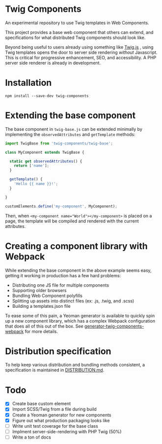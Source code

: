 # Twig Components

An experimental repository to use Twig templates in Web Components.

This project provides a base web component that others can extend, and
specifications for what distributed Twig components should look like.

Beyond being useful to users already using something like [Twig.js](https://github.com/twigjs/twig.js)
, using Twig templates opens the door to server side rendering _without_
Javascript. This is critical for progressive enhancement, SEO, and
accessibility. A PHP server side renderer is already in development.

# Installation

`npm install --save-dev twig-components`

# Extending the base component

The base component in `twig-base.js` can be extended minimally by implementing
the `observedAttributes` and `getTemplate` methods:

```js
import TwigBase from 'twig-components/twig-base';

class MyComponent extends TwigBase {

  static get observedAttributes() {
    return ['name'];
  }

  getTemplate() {
    'Hello {{ name }}!';
  }

}

customElements.define('my-component', MyComponent);
```

Then, when `<my-component name="World"></my-component>` is placed on a page,
the template will be compiled and rendered with the current attributes.

# Creating a component library with Webpack

While extending the base component in the above example seems easy, getting it
working in production has a few hard problems:

- Distributing one JS file for multiple components
- Supporting older browsers
- Bundling Web Component polyfills
- Splitting up assets into distinct files (ex: .js, .twig, and .scss)
- Building a templates.json file

To ease some of this pain, a Yeoman generator is available to quickly spin up a
new component library, which has a complex Webpack configuration that does all
of this out of the box. See [generator-twig-components-webpack](https://github.com/mortenson/generator-twig-components-webpack)
for more details.

# Distribution specification

To help keep various distribution and bundling methods consistent, a
specification is maintained in [DISTRIBUTION.md](DISTRIBUTION.md).

# Todo

- [x] Create base custom element
- [x] Import SCSS/Twig from a file during build
- [x] Create a Yeoman generator for new components
- [x] Figure out what production packaging looks like
- [ ] Write unit test coverage for the base class
- [ ] Implment server-side-rendering with PHP Twig (50%)
- [ ] Write a ton of docs
